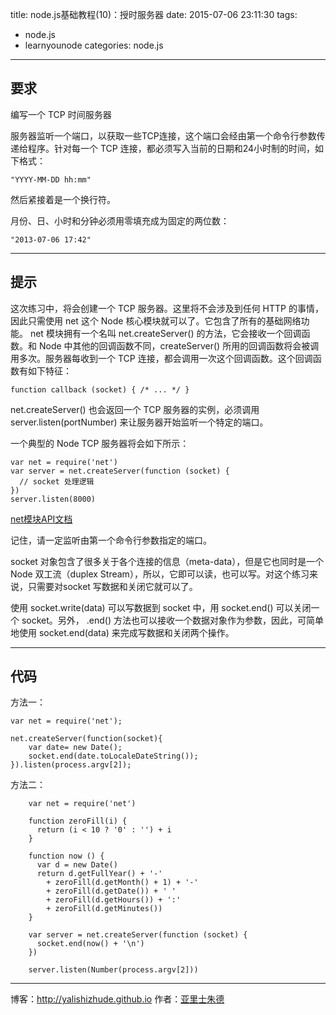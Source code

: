 title: node.js基础教程(10)：授时服务器
date: 2015-07-06 23:11:30
tags: 
- node.js
- learnyounode
categories: node.js

---

## 要求

编写一个 TCP 时间服务器

服务器监听一个端口，以获取一些TCP连接，这个端口会经由第一个命令行参数传递给程序。针对每一个 TCP 连接，都必须写入当前的日期和24小时制的时间，如下格式：

    "YYYY-MM-DD hh:mm"

然后紧接着是一个换行符。

月份、日、小时和分钟必须用零填充成为固定的两位数：

    "2013-07-06 17:42"

-------------------------------------------------------------------------------
<!-- more -->
## 提示

这次练习中，将会创建一个 TCP 服务器。这里将不会涉及到任何 HTTP 的事情，因此只需使用 net 这个 Node 核心模块就可以了。它包含了所有的基础网络功能。
net 模块拥有一个名叫 net.createServer() 的方法，它会接收一个回调函数。和 Node 中其他的回调函数不同，createServer() 所用的回调函数将会被调用多次。服务器每收到一个 TCP 连接，都会调用一次这个回调函数。这个回调函数有如下特征：

    function callback (socket) { /* ... */ }

net.createServer() 也会返回一个 TCP 服务器的实例，必须调用 server.listen(portNumber) 来让服务器开始监听一个特定的端口。

一个典型的 Node TCP 服务器将会如下所示：

    var net = require('net')
    var server = net.createServer(function (socket) {
      // socket 处理逻辑
    })
    server.listen(8000)

[net模块API文档](https://nodejs.org/api/net.html)

记住，请一定监听由第一个命令行参数指定的端口。

socket 对象包含了很多关于各个连接的信息（meta-data），但是它也同时是一个 Node 双工流（duplex Stream），所以，它即可以读，也可以写。对这个练习来说，只需要对socket 写数据和关闭它就可以了。

使用  socket.write(data) 可以写数据到 socket 中，用  socket.end() 可以关闭一个 socket。另外， .end() 方法也可以接收一个数据对象作为参数，因此，可简单地使用 socket.end(data) 来完成写数据和关闭两个操作。

----

## 代码

方法一：
```
var net = require('net');

net.createServer(function(socket){
    var date= new Date();
    socket.end(date.toLocaleDateString());
}).listen(process.argv[2]);
```
方法二：
```
    var net = require('net')

    function zeroFill(i) {
      return (i < 10 ? '0' : '') + i
    }

    function now () {
      var d = new Date()
      return d.getFullYear() + '-'
        + zeroFill(d.getMonth() + 1) + '-'
        + zeroFill(d.getDate()) + ' '
        + zeroFill(d.getHours()) + ':'
        + zeroFill(d.getMinutes())
    }

    var server = net.createServer(function (socket) {
      socket.end(now() + '\n')
    })

    server.listen(Number(process.argv[2]))
```

- - - 
博客：http://yalishizhude.github.io
作者：[亚里士朱德](http://yalishizhude.github.io/about/)